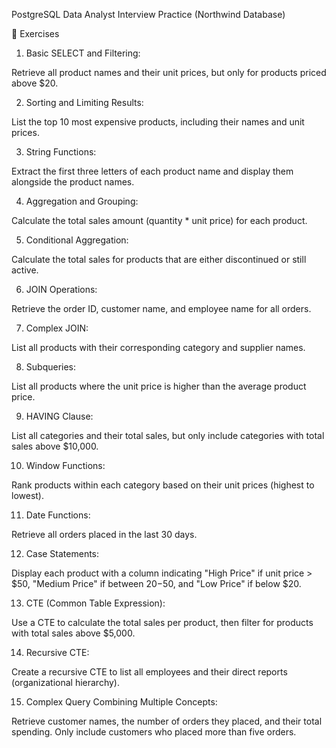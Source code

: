 PostgreSQL Data Analyst Interview Practice (Northwind Database)

🚀 Exercises

1. Basic SELECT and Filtering:

Retrieve all product names and their unit prices, but only for products priced above $20.

2. Sorting and Limiting Results:

List the top 10 most expensive products, including their names and unit prices.

3. String Functions:

Extract the first three letters of each product name and display them alongside the product names.

4. Aggregation and Grouping:

Calculate the total sales amount (quantity * unit price) for each product.

5. Conditional Aggregation:

Calculate the total sales for products that are either discontinued or still active.

6. JOIN Operations:

Retrieve the order ID, customer name, and employee name for all orders.

7. Complex JOIN:

List all products with their corresponding category and supplier names.

8. Subqueries:

List all products where the unit price is higher than the average product price.

9. HAVING Clause:

List all categories and their total sales, but only include categories with total sales above $10,000.

10. Window Functions:

Rank products within each category based on their unit prices (highest to lowest).

11. Date Functions:

Retrieve all orders placed in the last 30 days.

12. Case Statements:

Display each product with a column indicating "High Price" if unit price > $50, "Medium Price" if between $20-$50, and "Low Price" if below $20.

13. CTE (Common Table Expression):

Use a CTE to calculate the total sales per product, then filter for products with total sales above $5,000.

14. Recursive CTE:

Create a recursive CTE to list all employees and their direct reports (organizational hierarchy).

15. Complex Query Combining Multiple Concepts:

Retrieve customer names, the number of orders they placed, and their total spending. Only include customers who placed more than five orders.
